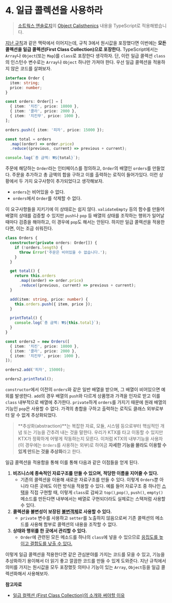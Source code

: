 # 4. 일급 콜렉션을 사용하라

> [소트웍스 앤솔로지](http://www.kyobobook.co.kr/product/detailViewKor.laf?barcode=9788992939249)의 [Object Calisthenics](https://williamdurand.fr/2013/06/03/object-calisthenics) 내용을 TypeScript로 적용해봤습니다.

[지난 규칙](https://velog.io/@kimhodol/wrap-primitive-value)과 같은 맥락에서 이어지는데, 규칙 3에서 원시값을 포장했다면 이번에는 **모든 콜렉션을 일급 콜렉션(First Class Collection)으로 포장한다.** TypeScript에서는 `Array`나 `Object`(또는 `Map`)를 `class`로 포장한다 생각하자. 단, 이런 일급 콜렉션 `class`의 인스턴수 변수로는 `Array`나 `Object` 하나만 가져야 한다. 우선 일급 콜렉션을 적용하지 않은 코드를 살펴보자.

```typescript
interface Order {
  item: string;
  price: number;
}

const orders: Order[] = [
  { item: '치킨', price: 18000 },
  { item: '콜라', price: 2000 },
  { item: '치킨무', price: 1000 },
];

orders.push({ item: '피자', price: 15000 });

const total = orders
  .map((order) => order.price)
  .reduce((previous, current) => previous + current);

console.log(`총 금액: ₩${total}`);
```

주문에 해당하는 `Order`라는 인터페이스를 정의하고, `Order`의 배열인 `orders`를 만들었다. 주문을 추가하고 총 금액의 합을 구하고 이를 출력하는 로직이 들어가있다. 이런 상황에서 두 가지 요구사항이 추가되었다고 생각해보자.

* `orders`는 비어있을 수 없다.
* `orders`에서 `Order`를 삭제할 수 없다.

이 요구사항들을 지키기에 이 상태로는 쉽지 않다. `validateEmpty` 등의 함수를 만들어 배열의 상태를 검증할 수 있지만 `push`나 `pop` 등 배열의 상태를 조작하는 행위가 일어날 때마다 검증을 해야하고, 이 경우에 `pop`도 해서는 안된다. 하지만 일급 콜렉션을 적용한다면, 이는 조금 쉬워진다.

```typescript
class Orders {
  constructor(private orders: Order[]) {
    if (!orders.length) {
      throw Error('주문은 비어있을 수 없습니다.');
    }
  }

  get total() {
    return this.orders
      .map((order) => order.price)
      .reduce((previous, current) => previous + current);
  }

  add(item: string, price: number) {
    this.orders.push({ item, price });
  }

  printTotal() {
    console.log(`총 금액: ₩${this.total}`);
  }
}

const orders2 = new Orders([
  { item: '치킨', price: 18000 },
  { item: '콜라', price: 2000 },
  { item: '치킨무', price: 1000 },
]);

orders2.add('피자', 15000);

orders2.printTotal();
```

`constructor`에서 이전의 `orders`와 같은 일반 배열을 받으며, 그 배열이 비어있으면 예외를 발생한다. `add`의 경우 배열의 `push`와 다르게 상품명과 가격을 인자로 받고 이를 `class` 내부적으로 배열에 추가한다. `private`하게 `orders`를 가지기 때문에 원래 배열의 기능인 `pop`은 사용할 수 없다. 가격의 총합을 구하고 출력하는 로직도 클래스 외부로부터 알 수 없게 추상화되었다.

> **추상화(abstraction)**는 복잡한 자료, 모듈, 시스템 등으로부터 핵심적인 개념 또는 기능을 간추려 내는 것을 말한다. 우리가 KTX를 타고 이동할 수 있지만 KTX가 정확하게 어떻게 작동하는지 모른다. 이처럼 KTX의 내부기능을 사용자(이 경우에는 `Orders`를 사용하는 외부)로 하여금 **자세한 기능을 몰라도 이용할 수 있게 만드는 것을 추상화**라고 한다.

일급 콜렉션을 적용함을 통해 이를 통해 다음과 같은 이점들을 얻게 된다.

1. **비즈니스에 종속적인 자료구조를 만들 수 있으며, 적당한 이름을 지어줄 수 있다.**
   * 기존의 콜렉션을 이용해 새로운 자료구조를 만들 수 있다. 이렇게 `Orders`뿐 아니라 다른 곳에도 이런 방식을 적용할 수 있다. 예를 들어 자료구조 중 하나인 [스택](https://ko.wikipedia.org/wiki/%EC%8A%A4%ED%83%9D)을 직접 구현할 때, 이렇게 `class`로 감싸고 `top()`,`pop()`, `push()`, `empty()` 메소드를 만든다면 내부에서는 배열로 구현되더라도 실제로는 스택처럼 사용할 수 있다.
2. **콜렉션을 불변성이 보장된** [**불변객체**](https://ko.wikipedia.org/wiki/%EB%B6%88%EB%B3%80%EA%B0%9D%EC%B2%B4)**로 사용할 수 있다.**
   * `private` 변수를 사용하고 `setter`를 노출하지 않음으로써 기존 콜렉션의 메소드를 사용해 함부로 콜렉션의 내용을 조작할 수 없다.
3. **상태와 행위를 한 곳에서 관리할 수 있다.**
   * `Order`에 관련된 모든 메소드를 하나의 `class`에 넣을 수 있으므로 [응집도를 높이고 결합도를 낮출 수 있다.](http://itwiki.kr/w/%EC%9D%91%EC%A7%91%EB%8F%84)

이렇게 일급 콜렉션을 적용한다면 같은 관심분야를 가지는 코드를 모을 수 있고, 기능을 추상화하기 용이해서 더 읽기 좋고 깔끔한 코드를 만들 수 있게 도와준다. 지난 규칙에서 의미를 가지는 원시값을 모두 포장했듯 의미나 기능이 있는 `Array`, `Object`등을 일급 콜렉션화해서 사용해보자.

**참고자료**

* [일급 컬렉션 (First Class Collection)의 소개와 써야할 이유](https://jojoldu.tistory.com/412)
